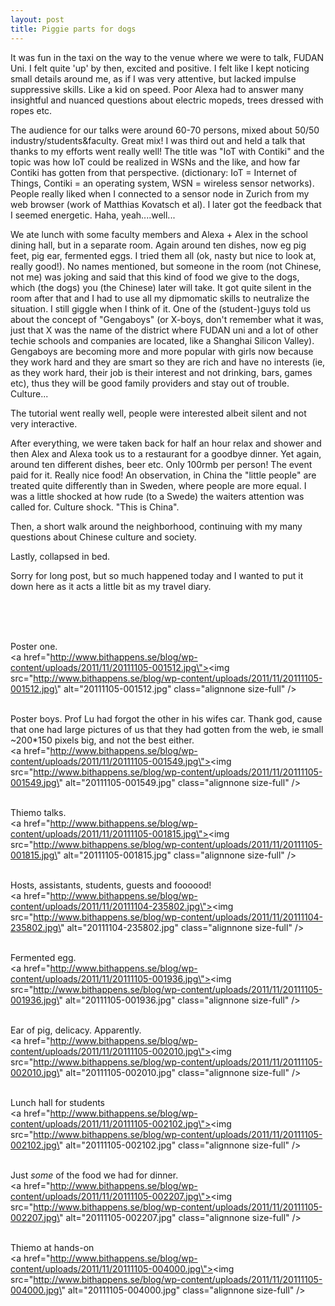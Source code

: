 ```yaml
---
layout: post
title: Piggie parts for dogs
---
```


It was fun in the taxi on the way to the venue where we were to talk, FUDAN Uni. I felt quite \'up\' by then, excited and positive. I felt like I kept noticing small details around me, as if I was very attentive, but lacked impulse suppressive skills. Like a kid on speed. Poor Alexa had to answer many insightful and nuanced questions about electric mopeds, trees dressed with ropes etc.

The audience for our talks were around 60-70 persons, mixed about 50/50 industry/students&faculty. Great mix! I was third out and held a talk that thanks to my efforts went really well! The title was \"IoT with Contiki\" and the topic was how IoT could be realized in WSNs and the like, and how far Contiki has gotten from that perspective. (dictionary: IoT = Internet of Things, Contiki = an operating system, WSN = wireless sensor networks). People really liked when I connected to a sensor node in Zurich from my web browser (work of Matthias Kovatsch et al). I later got the feedback that I seemed energetic. Haha, yeah....well... 

We ate lunch with some faculty members and Alexa + Alex in the school dining hall, but in a separate room. Again around ten dishes, now eg pig feet, pig ear, fermented eggs. I tried them all (ok, nasty but nice to look at, really good!). No names mentioned, but someone in the room (not Chinese, not me) was joking and said that this kind of food we give to the dogs, which (the dogs) you (the Chinese) later will take. It got quite silent in the room after that and I had to use all my dipmomatic skills to neutralize the situation. I still giggle when I think of it. One of the (student-)guys told us about the concept of \"Gengaboys\" (or X-boys, don\'t remember what it was, just that X was the name of the district where FUDAN uni and a lot of other techie schools and companies are located, like a Shanghai Silicon Valley). Gengaboys are becoming more and more popular with girls now because they work hard and they are smart so they are rich and have no interests (ie, as they work hard, their job is their interest and not drinking, bars, games etc), thus they will be good family providers and stay out of trouble. Culture...

The tutorial went really well, people were interested albeit silent and not very interactive.

After everything, we were taken back for half an hour relax and shower and then Alex and Alexa took us to a restaurant for a goodbye dinner. Yet again, around ten different dishes, beer etc. Only 100rmb per person! The event paid for it. Really nice food! An observation, in China the \"little people\" are treated quite differently than in Sweden, where people are more equal. I was a little shocked at how rude (to a Swede) the waiters attention was called for. Culture shock. \"This is China\".

Then, a short walk around the neighborhood, continuing with my many questions about Chinese culture and society. 

Lastly, collapsed in bed.

Sorry for long post, but so much happened today and I wanted to put it down here as it acts a little bit as my travel diary.



<br /><br />



<br />Poster one.<br /><a href=\"http://www.bithappens.se/blog/wp-content/uploads/2011/11/20111105-001512.jpg\"><img src=\"http://www.bithappens.se/blog/wp-content/uploads/2011/11/20111105-001512.jpg\" alt=\"20111105-001512.jpg\" class=\"alignnone size-full\" /></a>


<br />Poster boys. Prof Lu had forgot the other in his wifes car. Thank god, cause that one had large pictures of us that they had gotten from the web, ie small ~200*150 pixels big, and not the best either.<br /><a href=\"http://www.bithappens.se/blog/wp-content/uploads/2011/11/20111105-001549.jpg\"><img src=\"http://www.bithappens.se/blog/wp-content/uploads/2011/11/20111105-001549.jpg\" alt=\"20111105-001549.jpg\" class=\"alignnone size-full\" /></a>


<br />Thiemo talks. <br /><a href=\"http://www.bithappens.se/blog/wp-content/uploads/2011/11/20111105-001815.jpg\"><img src=\"http://www.bithappens.se/blog/wp-content/uploads/2011/11/20111105-001815.jpg\" alt=\"20111105-001815.jpg\" class=\"alignnone size-full\" /></a>


<br />Hosts, assistants, students, guests and foooood!<br />
<a href=\"http://www.bithappens.se/blog/wp-content/uploads/2011/11/20111104-235802.jpg\"><img src=\"http://www.bithappens.se/blog/wp-content/uploads/2011/11/20111104-235802.jpg\" alt=\"20111104-235802.jpg\" class=\"alignnone size-full\" /></a>


<br />Fermented egg.<br /><a href=\"http://www.bithappens.se/blog/wp-content/uploads/2011/11/20111105-001936.jpg\"><img src=\"http://www.bithappens.se/blog/wp-content/uploads/2011/11/20111105-001936.jpg\" alt=\"20111105-001936.jpg\" class=\"alignnone size-full\" /></a>


<br />Ear of pig, delicacy. Apparently. <br /><a href=\"http://www.bithappens.se/blog/wp-content/uploads/2011/11/20111105-002010.jpg\"><img src=\"http://www.bithappens.se/blog/wp-content/uploads/2011/11/20111105-002010.jpg\" alt=\"20111105-002010.jpg\" class=\"alignnone size-full\" /></a>


<br />Lunch hall for students<br /><a href=\"http://www.bithappens.se/blog/wp-content/uploads/2011/11/20111105-002102.jpg\"><img src=\"http://www.bithappens.se/blog/wp-content/uploads/2011/11/20111105-002102.jpg\" alt=\"20111105-002102.jpg\" class=\"alignnone size-full\" /></a>



<br />Just <em>some</em> of the food we had for dinner.<br /><a href=\"http://www.bithappens.se/blog/wp-content/uploads/2011/11/20111105-002207.jpg\"><img src=\"http://www.bithappens.se/blog/wp-content/uploads/2011/11/20111105-002207.jpg\" alt=\"20111105-002207.jpg\" class=\"alignnone size-full\" /></a>



<br />Thiemo at hands-on<br /><a href=\"http://www.bithappens.se/blog/wp-content/uploads/2011/11/20111105-004000.jpg\"><img src=\"http://www.bithappens.se/blog/wp-content/uploads/2011/11/20111105-004000.jpg\" alt=\"20111105-004000.jpg\" class=\"alignnone size-full\" /></a>